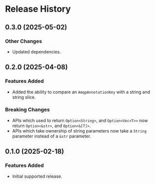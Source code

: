 # Release History

## 0.3.0 (2025-05-02)

### Other Changes

- Updated dependencies.

## 0.2.0 (2025-04-08)

### Features Added

- Added the ability to compare an `AmqpAnnotationKey` with a string and string slice.

### Breaking Changes

- APIs which used to return `Option<String>`, and `Option<Vec<T>>` now return `Option<&str>`, and `Option<&[T]>`.
- APIs which take ownership of string parameters now take a `String` parameter instead of a `&str` parameter.

## 0.1.0 (2025-02-18)

### Features Added

- Initial supported release.
